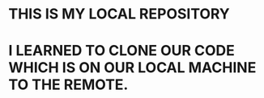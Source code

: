 # THIS IS MY LOCAL REPOSITORY

# I LEARNED TO CLONE OUR CODE WHICH IS ON OUR LOCAL MACHINE TO THE REMOTE.